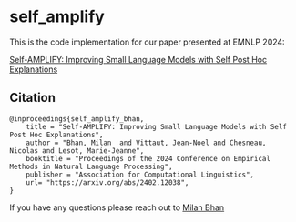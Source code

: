 # self_amplify
This is the code implementation for our paper presented at EMNLP 2024:

[Self-AMPLIFY: Improving Small Language Models with Self Post Hoc Explanations](https://arxiv.org/abs/2402.12038)

## Citation
```
@inproceedings{self_amplify_bhan,
    title = "Self-AMPLIFY: Improving Small Language Models with Self Post Hoc Explanations",
    author = "Bhan, Milan  and Vittaut, Jean-Noel and Chesneau, Nicolas and Lesot, Marie-Jeanne",
    booktitle = "Proceedings of the 2024 Conference on Empirical Methods in Natural Language Processing",
    publisher = "Association for Computational Linguistics",
    url= "https://arxiv.org/abs/2402.12038",
}
```
If you have any questions please reach out to  [Milan Bhan](mailto:milan.bhan@ekimetrics.com)
